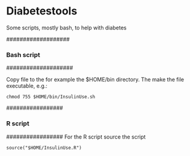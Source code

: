 # Diabetestools
Some scripts, mostly bash, to help with diabetes

###################
### Bash script ###
####################

Copy file to the for example the $HOME/bin directory.
The make the file executable, e.g.:

`chmod 755 $HOME/bin/InsulinUse.sh`

#################
### R script ###
#################
For the R script source the script

`source("$HOME/InsulinUse.R")`

